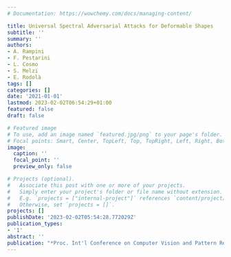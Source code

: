 ```yaml
---
# Documentation: https://wowchemy.com/docs/managing-content/

title: Universal Spectral Adversarial Attacks for Deformable Shapes
subtitle: ''
summary: ''
authors:
- A. Rampini
- F. Pestarini
- L. Cosmo
- S. Melzi
- E. Rodolà
tags: []
categories: []
date: '2021-01-01'
lastmod: 2023-02-02T06:54:29+01:00
featured: false
draft: false

# Featured image
# To use, add an image named `featured.jpg/png` to your page's folder.
# Focal points: Smart, Center, TopLeft, Top, TopRight, Left, Right, BottomLeft, Bottom, BottomRight.
image:
  caption: ''
  focal_point: ''
  preview_only: false

# Projects (optional).
#   Associate this post with one or more of your projects.
#   Simply enter your project's folder or file name without extension.
#   E.g. `projects = ["internal-project"]` references `content/project/deep-learning/index.md`.
#   Otherwise, set `projects = []`.
projects: []
publishDate: '2023-02-02T05:54:28.772029Z'
publication_types:
- '1'
abstract: ''
publication: "*Proc. Int'l Conference on Computer Vision and Pattern Recognition (CVPR)*"
---
```

